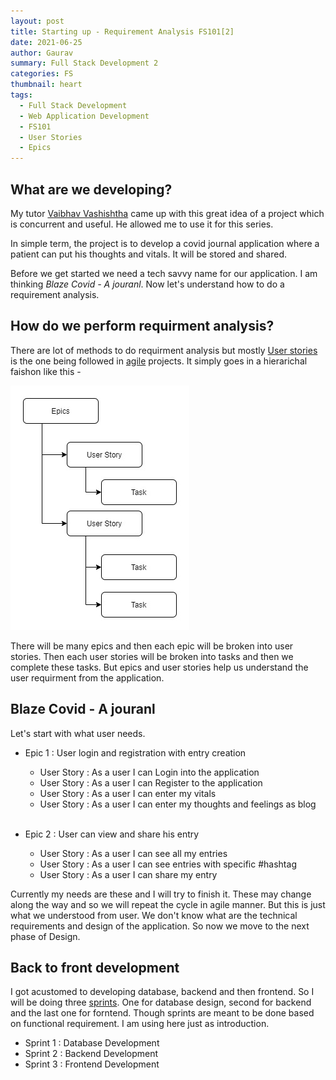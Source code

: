 ```yaml
---
layout: post
title: Starting up - Requirement Analysis FS101[2]
date: 2021-06-25
author: Gaurav
summary: Full Stack Development 2
categories: FS
thumbnail: heart
tags:
  - Full Stack Development
  - Web Application Development
  - FS101
  - User Stories
  - Epics
---
```


## What are we developing?

My tutor [Vaibhav Vashishtha][4] came up with this great idea of a project which is concurrent and useful. He allowed me to use it for this series.

In simple term, the project is to develop a covid journal application where a patient can put his thoughts and vitals. It will be stored and shared.

Before we get started we need a tech savvy name for our application. I am thinking _Blaze Covid - A jouranl_. Now let's understand how to do a requirement analysis.

## How do we perform requirment analysis?

There are lot of methods to do requirment analysis but mostly [User stories][1] is the one being followed in [agile][2] projects. It simply goes in a hierarichal faishon like this -

![Epic archetecture](/assets/images/user-story.jpg)

There will be many epics and then each epic will be broken into user stories. Then each user stories will be broken into tasks and then we complete these tasks. But epics and user stories help us understand the user requirment from the application.

## Blaze Covid - A jouranl

Let's start with what user needs.

- Epic 1 : User login and registration with entry creation

  - User Story : As a user I can Login into the application
  - User Story : As a user I can Register to the application
  - User Story : As a user I can enter my vitals
  - User Story : As a user I can enter my thoughts and feelings as blog
    <br/><br/>

- Epic 2 : User can view and share his entry
  - User Story : As a user I can see all my entries
  - User Story : As a user I can see entries with specific #hashtag
  - User Story : As a user I can share my entry

Currently my needs are these and I will try to finish it. These may change along the way and so we will repeat the cycle in agile manner. But this is just what we understood from user. We don't know what are the technical requirements and design of the application. So now we move to the next phase of Design.

## Back to front development

I got acustomed to developing database, backend and then frontend. So I will be doing three [sprints][3]. One for database design, second for backend and the last one for forntend. Though sprints are meant to be done based on functional requirement. I am using here just as introduction.

- Sprint 1 : Database Development
- Sprint 2 : Backend Development
- Sprint 3 : Frontend Development

[1]: https://www.atlassian.com/agile/project-management/user-stories
[2]: https://www.atlassian.com/agile/manifesto
[3]: https://www.atlassian.com/agile/scrum/sprints
[4]: https://www.linkedin.com/in/vvashishtha/
